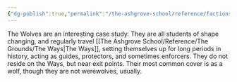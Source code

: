 ```yaml
---
{"dg-publish":true,"permalink":"/the-ashgrove-school/reference/factions-clubs/wolves/"}
---
```


The Wolves are an interesting case study. They are all students of shape changing, and regularly travel [[The Ashgrove School/Reference/The Grounds/The Ways\|The Ways]], setting themselves up for long periods in history, acting as guides, protectors, and sometimes enforcers. They do not reside on the Ways, but near exit points. Their most common cover is as a wolf, though they are not werewolves, usually.